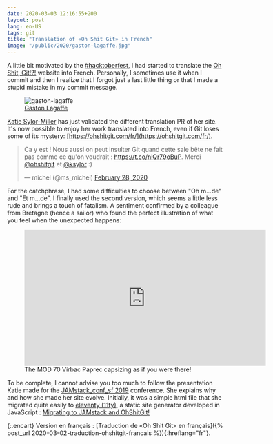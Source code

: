 ```yaml
---
date: 2020-03-03 12:16:55+200
layout: post
lang: en-US
tags: git
title: "Translation of «Oh Shit Git» in French"
image: "/public/2020/gaston-lagaffe.jpg"
---
```


A little bit motivated by the [#hacktoberfest](https://dev.to/michelc/selfish-hacktoberfest-2019-4g5l), I had started to translate the [Oh Shit, Git!?!](https://ohshitgit.com/) website into French. Personally, I sometimes use it when I commit and then I realize that I forgot just a last little thing or that I made a stupid mistake in my commit message.

<figure>
  <img src="{{ page.image }}" alt="gaston-lagaffe" />
  <figcaption>
    <a href="http://www.gastonlagaffe.com/">Gaston Lagaffe</a>
  </figcaption>
</figure>

[Katie Sylor-Miller](https://twitter.com/ksylor) has just validated the different translation PR of her site. It's now possible to enjoy her work translated into French, even if Git loses some of its mystery: [https://ohshitgit.com/fr/](https://ohshitgit.com/fr/).

<blockquote class="twitter-tweet tw-align-center"><p lang="fr" dir="ltr">Ca y est ! Nous aussi on peut insulter Git quand cette sale bête ne fait pas comme ce qu&#39;on voudrait : <a href="https://t.co/niQr79oBuP">https://t.co/niQr79oBuP</a>. Merci <a href="https://twitter.com/ohshitgit?ref_src=twsrc%5Etfw">@ohshitgit</a> et <a href="https://twitter.com/ksylor?ref_src=twsrc%5Etfw">@ksylor</a> :)</p>&mdash; michel (@ms_michel) <a href="https://twitter.com/ms_michel/status/1233337074364841984?ref_src=twsrc%5Etfw">February 28, 2020</a></blockquote> <script async src="https://platform.twitter.com/widgets.js" charset="utf-8"></script>

For the catchphrase, I had some difficulties to choose between "Oh m...de" and "Et m...de". I finally used the second version, which seems a little less rude and brings a touch of fatalism. A sentiment confirmed by a colleague from Bretagne (hence a sailor) who found the perfect illustration of what you feel when the unexpected happens:

<figure class="video">
  <iframe width="560"
          height="315"
          src="https://www.youtube.com/embed/YganM4xVTac?start=80"
          frameborder="0"
          allow="accelerometer; autoplay; encrypted-media; gyroscope; picture-in-picture"
          allowfullscreen>
  </iframe>
  <figcaption>
    The MOD 70 Virbac Paprec capsizing as if you were there!
  </figcaption>
</figure>

To be complete, I cannot advise you too much to follow the presentation Katie made for the [JAMstack_conf_sf 2019](https://jamstackconf.com/#2019) conference. She explains why and how she made her site evolve. Initially, it was a simple html file that she migrated quite easily to [eleventy (11ty)](https://www.11ty.io/), a static site generator developed in JavaScript : [Migrating to JAMstack and OhShitGit!](https://www.youtube.com/watch?v=PqlhYVqLDm0)

{:.encart}
Version en français : [Traduction de «Oh Shit Git» en français]({% post_url 2020-03-02-traduction-ohshitgit-francais %}){:hreflang="fr"}.

